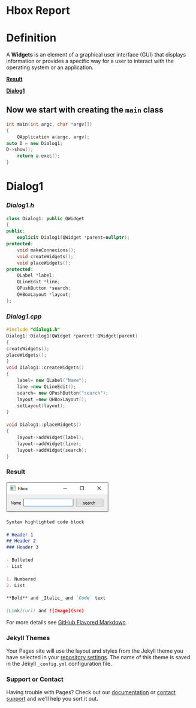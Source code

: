 # Hbox Report

# Definition
A **Widgets** is an element of a graphical user interface (GUI) that displays information or provides a specific way for a user to interact with the operating system or an application.


 [**Result**](#result)

 [**Dialog1**](#dialog1)
  
## Now we start with creating the **`main`** class 
```c++
int main(int argc, char *argv[])
{
    QApplication a(argc, argv);
auto D = new Dialog1;
D->show();
    return a.exec();
}
```
# Dialog1

###  _**Dialog1.h**_

```c++
class Dialog1: public QWidget
{
public:
    explicit Dialog1(QWidget *parent=nullptr);
protected:
    void makeConnexions();
    void createWidgets();
    void placeWidgets();
protected:
    QLabel *label;
    QLineEdit *line;
    QPushButton *search;
    QHBoxLayout *layout;
};
```
###  _**Dialog1.cpp**_

```c++
#include "dialog1.h"
Dialog1::Dialog1(QWidget *parent):QWidget(parent)
{
createWidgets();
placeWidgets();
}
void Dialog1::createWidgets()
{
    label= new QLabel("Name");
    line =new QLineEdit();
    search= new QPushButton("search");
    layout =new QHBoxLayout();
    setLayout(layout);
}

void Dialog1::placeWidgets()
{
    layout->addWidget(label);
    layout->addWidget(line);
    layout->addWidget(search);
}

```
### Result
![Image](image_2021-11-04_105237.png)



```markdown
Syntax highlighted code block

# Header 1
## Header 2
### Header 3

- Bulleted
- List

1. Numbered
2. List

**Bold** and _Italic_ and `Code` text

[Link](url) and ![Image](src)
```

For more details see [GitHub Flavored Markdown](https://guides.github.com/features/mastering-markdown/).

### Jekyll Themes

Your Pages site will use the layout and styles from the Jekyll theme you have selected in your [repository settings](https://github.com/HELOOOM/Hbox/settings/pages). The name of this theme is saved in the Jekyll `_config.yml` configuration file.

### Support or Contact

Having trouble with Pages? Check out our [documentation](https://docs.github.com/categories/github-pages-basics/) or [contact support](https://support.github.com/contact) and we’ll help you sort it out.
